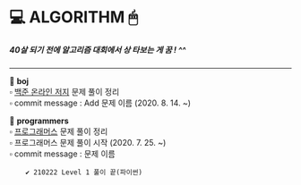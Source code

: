 # 💻 ALGORITHM 🖱   
##### 40살 되기 전에 알고리즘 대회에서 상 타보는 게 꿈 ! ^^
---
📁 **boj**   
        ▫ [백준 온라인 저지](https://www.acmicpc.net/) 문제 풀이 정리   
        ▫ commit message : Add 문제 이름 (2020. 8. 14. ~)    


📁 **programmers**   
        ▫ [프로그래머스](https://programmers.co.kr/) 문제 풀이 정리   
        ▫ 프로그래머스 문제 풀이 시작 (2020. 7. 25. ~)   
        ▫ commit message : 문제 이름        
           
        ✔ 210222 Level 1 풀이 끝(파이썬)